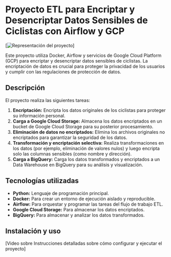# Proyecto ETL para Encriptar y Desencriptar Datos Sensibles de Ciclistas con Airflow y GCP

[![Representación del proyecto](airflow/encryption/imagen.png)]

Este proyecto utiliza Docker, Airflow y servicios de Google Cloud Platform (GCP) para encriptar y desencriptar datos sensibles de ciclistas. La encriptación de datos es crucial para proteger la privacidad de los usuarios y cumplir con las regulaciones de protección de datos.

## Descripción

El proyecto realiza las siguientes tareas:

1. **Encriptación:** Encripta los datos originales de los ciclistas para proteger su información personal.
2. **Carga a Google Cloud Storage:** Almacena los datos encriptados en un bucket de Google Cloud Storage para su posterior procesamiento.
3. **Eliminación de datos no encriptados:** Elimina los archivos originales no encriptados para garantizar la seguridad de los datos.
4. **Transformación y encriptación selectiva:** Realiza transformaciones en los datos (por ejemplo, eliminación de valores nulos) y luego encripta solo las columnas sensibles (como nombre y dirección).
5. **Carga a BigQuery:** Carga los datos transformados y encriptados a un Data Warehouse en BigQuery para su análisis y visualización.

## Tecnologías utilizadas

* **Python:** Lenguaje de programación principal.
* **Docker:** Para crear un entorno de ejecución aislado y reproducible.
* **Airflow:** Para orquestar y programar las tareas del flujo de trabajo ETL.
* **Google Cloud Storage:** Para almacenar los datos encriptados.
* **BigQuery:** Para almacenar y analizar los datos transformados.

## Instalación y uso

[Video sobre Instrucciones detalladas sobre cómo configurar y ejecutar el proyecto]


